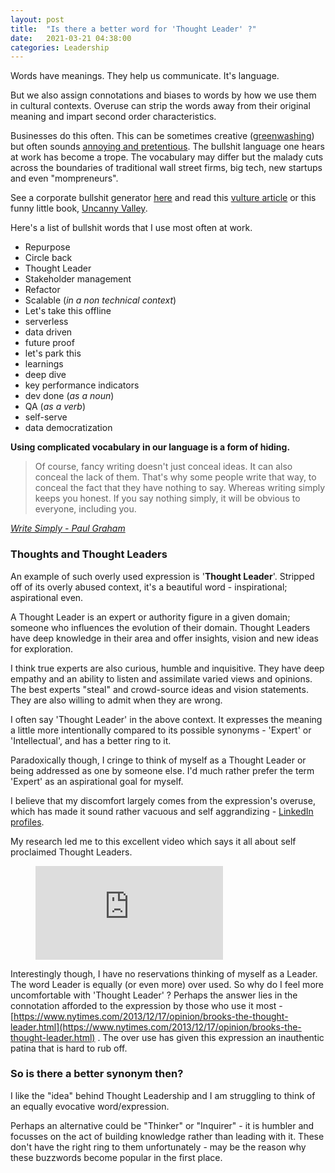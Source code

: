 ```yaml
---
layout: post
title:  "Is there a better word for 'Thought Leader' ?"
date:   2021-03-21 04:38:00
categories: Leadership
---
```


Words have meanings. They help us communicate. It's language.

But we also assign connotations and biases to words by how we use them in cultural contexts. Overuse can strip the words away from their original meaning and impart second order characteristics.

Businesses do this often. This can be sometimes creative ([greenwashing](https://en.wikipedia.org/wiki/Greenwashing)) but often sounds [annoying and pretentious](https://en.wikipedia.org/wiki/Buzzword_bingo). The bullshit language one hears at work has become a trope. The vocabulary may differ but the malady cuts across the boundaries of traditional wall street firms, big tech, new startups and even "mompreneurs". 

See a corporate bullshit generator [here](https://www.makebullshit.com/) and read this [vulture article](https://www.vulture.com/2020/02/spread-of-corporate-speak.html)  or this funny little book, [Uncanny Valley](https://www.amazon.com/Uncanny-Valley-Memoir-Anna-Wiener/dp/0374278016).

Here's a list of bullshit words that I use most often at work.

- Repurpose
- Circle back
- Thought Leader
- Stakeholder management
- Refactor
- Scalable (*in a non technical context*)
- Let's take this offline
- serverless
- data driven
- future proof
- let's park this
- learnings
- deep dive
- key performance indicators
- dev done (*as a noun*)
- QA (*as a verb*)
- self-serve
- data democratization


**Using complicated vocabulary in our language is a form of hiding.** 

> Of course, fancy writing doesn't just conceal ideas. It can also conceal the lack of them. That's why some people write that way, to conceal the fact that they have nothing to say. Whereas writing simply keeps you honest. If you say nothing simply, it will be obvious to everyone, including you.

*[Write Simply - Paul Graham](http://paulgraham.com/simply.html)*

### Thoughts and Thought Leaders

An example of such overly used expression is '**Thought Leader**'. Stripped off of its overly abused context, it's a beautiful word - inspirational; aspirational even. 

A Thought Leader is an expert or authority figure in a given domain; someone who influences the evolution of their domain. Thought Leaders have deep knowledge in their area and offer insights, vision and new ideas for exploration.

I think true experts are also curious, humble and inquisitive. They have deep empathy and an ability to listen and assimilate varied views and opinions. The best experts "steal" and crowd-source ideas and vision statements. They are also willing to admit when they are wrong.

I often say 'Thought Leader' in the above context. It expresses the meaning a little more intentionally compared to its possible synonyms - 'Expert' or 'Intellectual', and has a better ring to it.

Paradoxically though, I cringe to think of myself as a Thought Leader or being addressed as one by someone else. I'd much rather prefer the term 'Expert' as an aspirational goal for myself.

I believe that my discomfort largely comes from the expression's overuse, which has made it sound rather vacuous and self aggrandizing - [LinkedIn profiles](https://www.linkedin.com/search/results/people/?keywords=thought%20leader). 

My research led me to this excellent video which says it all about self proclaimed Thought Leaders.

<figure class="video_container">
  <iframe src="https://www.youtube.com/embed/_ZBKX-6Gz6A" frameborder="0" allowfullscreen="true"> </iframe>
</figure>

Interestingly though, I have no reservations thinking of myself as a Leader. The word Leader is equally (or even more) over used. So why do I feel more uncomfortable with 'Thought Leader' ? Perhaps the answer lies in the connotation afforded to the expression by those who use it most - [https://www.nytimes.com/2013/12/17/opinion/brooks-the-thought-leader.html](https://www.nytimes.com/2013/12/17/opinion/brooks-the-thought-leader.html) . The over use has given this expression an inauthentic patina that is hard to rub off.

### So is there a better synonym then?

I like the "idea" behind Thought Leadership and I am struggling to think of an equally evocative word/expression.

Perhaps an alternative could be "Thinker" or "Inquirer" - it is humbler and focusses on the act of building knowledge rather than leading with it. These don't have the right ring to them unfortunately - may be the reason why these buzzwords become popular in the first place.

